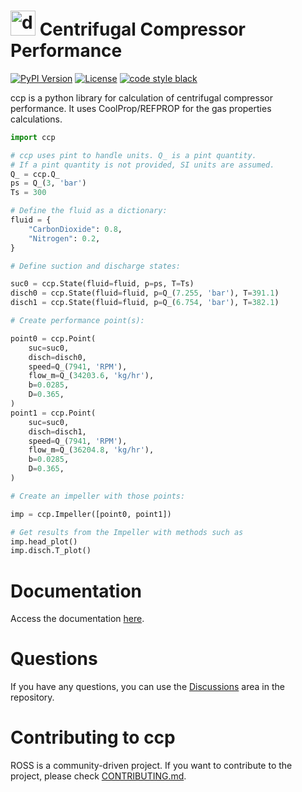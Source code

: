 # <img src="https://ccp-centrifugal-compressor-performance.readthedocs.io/en/latest/_static/ccp.png" alt="drawing" width="40"/> Centrifugal Compressor Performance

[![PyPI Version](https://img.shields.io/pypi/v/ccp-performance.svg)](https://pypi.org/project/ccp-performance/)
[![License](https://img.shields.io/pypi/l/ccp-performance.svg)](https://github.com/raphaeltimbo/ccp/blob/master/LICENSE)
[![code style black](https://img.shields.io/badge/code%20style-black-000000.svg)](https://github.com/psf/black)

ccp is a python library for calculation of centrifugal compressor performance. It uses CoolProp/REFPROP for the gas properties calculations.

```python
import ccp

# ccp uses pint to handle units. Q_ is a pint quantity.
# If a pint quantity is not provided, SI units are assumed.
Q_ = ccp.Q_
ps = Q_(3, 'bar')
Ts = 300

# Define the fluid as a dictionary:
fluid = {
    "CarbonDioxide": 0.8,
    "Nitrogen": 0.2,
}

# Define suction and discharge states:

suc0 = ccp.State(fluid=fluid, p=ps, T=Ts)
disch0 = ccp.State(fluid=fluid, p=Q_(7.255, 'bar'), T=391.1)
disch1 = ccp.State(fluid=fluid, p=Q_(6.754, 'bar'), T=382.1)

# Create performance point(s):

point0 = ccp.Point(
    suc=suc0,
    disch=disch0,
    speed=Q_(7941, 'RPM'),
    flow_m=Q_(34203.6, 'kg/hr'),
    b=0.0285,
    D=0.365,
)
point1 = ccp.Point(
    suc=suc0,
    disch=disch1,
    speed=Q_(7941, 'RPM'),
    flow_m=Q_(36204.8, 'kg/hr'),
    b=0.0285,
    D=0.365,
)

# Create an impeller with those points:

imp = ccp.Impeller([point0, point1])

# Get results from the Impeller with methods such as
imp.head_plot()
imp.disch.T_plot()
```

# Documentation 
Access the documentation [here](https://ccp-centrifugal-compressor-performance.readthedocs.io/en/stable/).

# Questions
If you have any questions, you can use the [Discussions](https://github.com/petrobras/ccp/discussions) area in the repository.

# Contributing to ccp
ROSS is a community-driven project. If you want to contribute to the project, please
check [CONTRIBUTING.md](https://github.com/petrobras/ccp/blob/master/CONTRIBUTING.md). 
